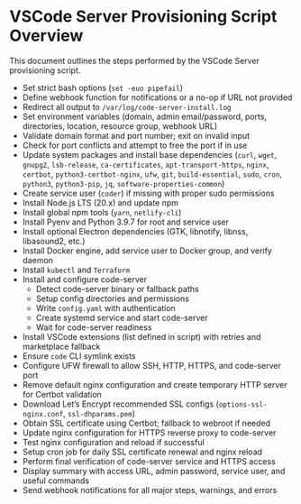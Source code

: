 # VSCode Server Provisioning Script Overview

This document outlines the steps performed by the VSCode Server provisioning script.

- Set strict bash options (`set -euo pipefail`)
- Define webhook function for notifications or a no-op if URL not provided
- Redirect all output to `/var/log/code-server-install.log`
- Set environment variables (domain, admin email/password, ports, directories, location, resource group, webhook URL)
- Validate domain format and port number; exit on invalid input
- Check for port conflicts and attempt to free the port if in use
- Update system packages and install base dependencies (`curl`, `wget`, `gnupg2`, `lsb-release`, `ca-certificates`, `apt-transport-https`, `nginx`, `certbot`, `python3-certbot-nginx`, `ufw`, `git`, `build-essential`, `sudo`, `cron`, `python3`, `python3-pip`, `jq`, `software-properties-common`)
- Create service user (`coder`) if missing with proper sudo permissions
- Install Node.js LTS (20.x) and update npm
- Install global npm tools (`yarn`, `netlify-cli`)
- Install Pyenv and Python 3.9.7 for root and service user
- Install optional Electron dependencies (GTK, libnotify, libnss, libasound2, etc.)
- Install Docker engine, add service user to Docker group, and verify daemon
- Install `kubectl` and `Terraform`
- Install and configure code-server
  - Detect code-server binary or fallback paths
  - Setup config directories and permissions
  - Write `config.yaml` with authentication
  - Create systemd service and start code-server
  - Wait for code-server readiness
- Install VSCode extensions (list defined in script) with retries and marketplace fallback
- Ensure `code` CLI symlink exists
- Configure UFW firewall to allow SSH, HTTP, HTTPS, and code-server port
- Remove default nginx configuration and create temporary HTTP server for Certbot validation
- Download Let’s Encrypt recommended SSL configs (`options-ssl-nginx.conf`, `ssl-dhparams.pem`)
- Obtain SSL certificate using Certbot; fallback to webroot if needed
- Update nginx configuration for HTTPS reverse proxy to code-server
- Test nginx configuration and reload if successful
- Setup cron job for daily SSL certificate renewal and nginx reload
- Perform final verification of code-server service and HTTPS access
- Display summary with access URL, admin password, service user, and useful commands
- Send webhook notifications for all major steps, warnings, and errors
